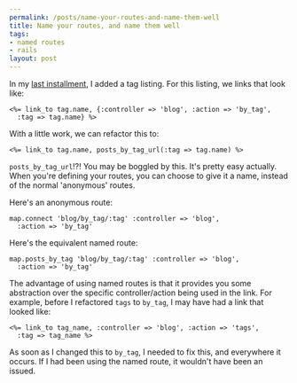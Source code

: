 ```yaml
--- 
permalink: /posts/name-your-routes-and-name-them-well
title: Name your routes, and name them well
tags: 
- named routes
- rails
layout: post
---
```

In my [last installment](/blog/permalink/adding-a-tag-listing.html), I added a tag listing. For this listing, we links that look like:

    <%= link_to tag.name, {:controller => 'blog', :action => 'by_tag',
      :tag => tag.name} %>

With a little work, we can refactor this to:

    <%= link_to tag.name, posts_by_tag_url(:tag => tag.name) %>

`posts_by_tag_url`!?! You may be boggled by this. It's pretty easy actually. When you're defining your routes, you can choose to give it a name, instead of the normal 'anonymous' routes.

Here's an anonymous route:

    map.connect 'blog/by_tag/:tag' :controller => 'blog',
      :action => 'by_tag'

Here's the equivalent named route:

    map.posts_by_tag 'blog/by_tag/:tag' :controller => 'blog',
      :action => 'by_tag'

The advantage of using named routes is that it provides you some abstraction over the specific controller/action being used in the link. For example, before I refactored `tags` to `by_tag`, I may have had a link that looked like:

    <%= link_to tag_name, :controller => 'blog', :action => 'tags',
      :tag => tag_name %>

As soon as I changed this to `by_tag`, I needed to fix this, and everywhere it occurs. If I had been using the named route, it wouldn't have been an issued.